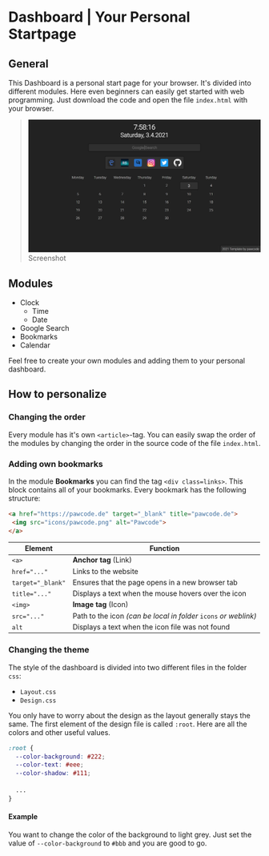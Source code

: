 # Dashboard | Your Personal Startpage
## General
This Dashboard is a personal start page for your browser.
It's divided into different modules. Here even beginners can easily get started with web programming. Just download the code and open the file `index.html` with your browser.

> ![Screenshot](screenshot.png)
> Screenshot


## Modules
* Clock
  * Time
  * Date
* Google Search
* Bookmarks
* Calendar

Feel free to create your own modules and adding them to your personal dashboard.


## How to personalize
### Changing the order
Every module has it's own `<article>`-tag. You can easily swap the order of the modules by changing the order in the source code of the file `index.html`.

### Adding own bookmarks
In the module **Bookmarks** you can find the tag `<div class=links>`. This block contains all of your bookmarks. Every bookmark has the following structure:
```html
<a href="https://pawcode.de" target="_blank" title="pawcode.de">
 <img src="icons/pawcode.png" alt="Pawcode">
</a>
```
Element | Function
------- | --------
`<a>` | **Anchor tag** (Link)
`href="..."` | Links to the website
`target="_blank"` | Ensures that the page opens in a new browser tab
`title="..."` | Displays a text when the mouse hovers over the icon
`<img>` | **Image tag** (Icon)
`src="..."` | Path to the icon _(can be local in folder_ `icons` _or weblink)_
`alt` | Displays a text when the icon file was not found

### Changing the theme
The style of the dashboard is divided into two different files in the folder `css`:
* `Layout.css`
* `Design.css`

You only have to worry about the design as the layout generally stays the same.
The first element of the design file is called `:root`. Here are all the colors and other useful values.
```css
:root {
  --color-background: #222;
  --color-text: #eee;
  --color-shadow: #111;

  ...
}
```
#### Example
You want to change the color of the background to light grey.
Just set the value of `--color-background` to `#bbb` and you are good to go.
